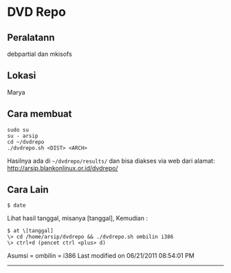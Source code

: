 # DVD Repo

## Peralatann
debpartial dan mkisofs

## Lokasi
Marya

## Cara membuat

```
sudo su
su - arsip
cd ~/dvdrepo
./dvdrepo.sh <DIST> <ARCH>
```

Hasilnya ada di `~/dvdrepo/results/` dan bisa diakses via web dari alamat: ​http://arsip.blankonlinux.or.id/dvdrepo/

## Cara Lain
`$ date`

Lihat hasil tanggal, misanya \[tanggal], Kemudian :

```
$ at \[tanggal]
\> cd /home/arsip/dvdrepo && ./dvdrepo.sh ombilin i386
\> ctrl+d (pencet ctrl <plus> d)
```

Asumsi <DIST> = ombilin <ARCH> = i386
Last modified on 06/21/2011 08:54:01 PM


---
 
